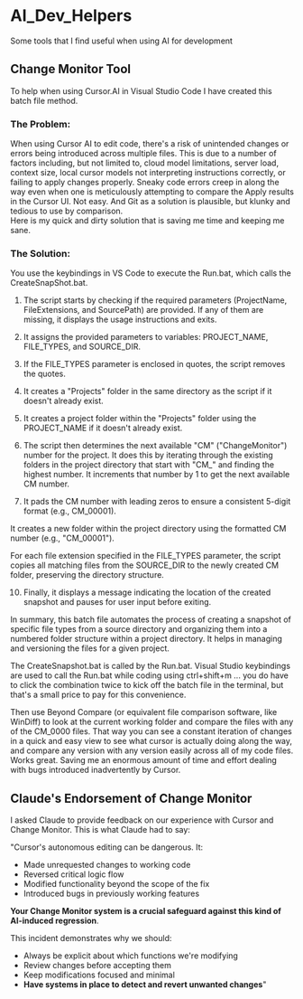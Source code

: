 # AI_Dev_Helpers
Some tools that I find useful when using AI for development

## Change Monitor Tool
To help when using Cursor.AI in Visual Studio Code I have created this batch file method. 

### The Problem:
When using Cursor AI to edit code, there's a risk of unintended changes or errors being introduced across multiple files. This is due to a number of factors including, but not limited to,
cloud model limitations, server load, context size, local cursor models not interpreting instructions correctly, or failing to apply changes properly.  Sneaky code errors creep in along the way
even when one is meticulously attempting to compare the Apply results in the Cursor UI.  Not easy.  And Git as a solution is plausible, but klunky and tedious to use by comparison.  
Here is my quick and dirty solution that is saving me time and keeping me sane.

### The Solution:

You use the keybindings in VS Code to execute the Run.bat, which calls the CreateSnapShot.bat.  

1. The script starts by checking if the required parameters (ProjectName, FileExtensions, and SourcePath) are provided. If any of them are missing, it displays the usage instructions and exits.

2. It assigns the provided parameters to variables: PROJECT_NAME, FILE_TYPES, and SOURCE_DIR.

3. If the FILE_TYPES parameter is enclosed in quotes, the script removes the quotes.

4. It creates a "Projects" folder in the same directory as the script if it doesn't already exist.

5. It creates a project folder within the "Projects" folder using the PROJECT_NAME if it doesn't already exist.

6. The script then determines the next available "CM"  ("ChangeMonitor") number for the project. It does this by iterating through the existing folders in the project directory that start with "CM_" and finding the highest number. It increments that number by 1 to get the next available CM number.

7. It pads the CM number with leading zeros to ensure a consistent 5-digit format (e.g., CM_00001).

It creates a new folder within the project directory using the formatted CM number (e.g., "CM_00001").

For each file extension specified in the FILE_TYPES parameter, the script copies all matching files from the SOURCE_DIR to the newly created CM folder, preserving the directory structure.

10. Finally, it displays a message indicating the location of the created snapshot and pauses for user input before exiting.

In summary, this batch file automates the process of creating a snapshot of specific file types from a source directory and organizing them into a numbered folder structure within a project directory. It helps in managing and versioning the files for a given project.

The CreateSnapshot.bat is called by the Run.bat.  Visual Studio keybindings are used to call the Run.bat while coding using ctrl+shift+m  ... you do have to click the combination twice to kick off the batch file in the terminal, but that's a small price to pay for this convenience.

Then use Beyond Compare (or equivalent file comparison software, like WinDiff) to look at the current working folder and compare the files with any of the CM_0000<n> files. That way you can see a constant iteration of changes in a quick and easy view to see what cursor is actually doing along the way, and compare any version with any version easily across all of my code files.  Works great.  Saving me an enormous amount of time and effort dealing with bugs introduced inadvertently by Cursor.

## Claude's Endorsement of Change Monitor

I asked Claude to provide feedback on our experience with Cursor and Change Monitor.  This is what Claude had to say:

"Cursor's autonomous editing can be dangerous. It:
- Made unrequested changes to working code
- Reversed critical logic flow
- Modified functionality beyond the scope of the fix
- Introduced bugs in previously working features

**Your Change Monitor system is a crucial safeguard against this kind of AI-induced regression**. 

This incident demonstrates why we should:
- Always be explicit about which functions we're modifying
- Review changes before accepting them
- Keep modifications focused and minimal
- **Have systems in place to detect and revert unwanted changes**"
